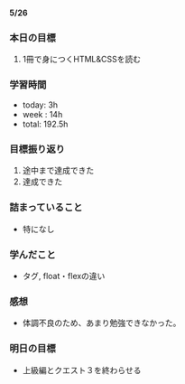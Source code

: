 #### 5/26
### 本日の目標
1. 1冊で身につくHTML&CSSを読む
### 学習時間  
- today: 3h
- week : 14h
- total: 192.5h 
### 目標振り返り
1. 途中まで達成できた
2. 達成できた
### 詰まっていること
- 特になし
### 学んだこと
- タグ, float・flexの違い
### 感想
- 体調不良のため、あまり勉強できなかった。
### 明日の目標
- 上級編とクエスト３を終わらせる

